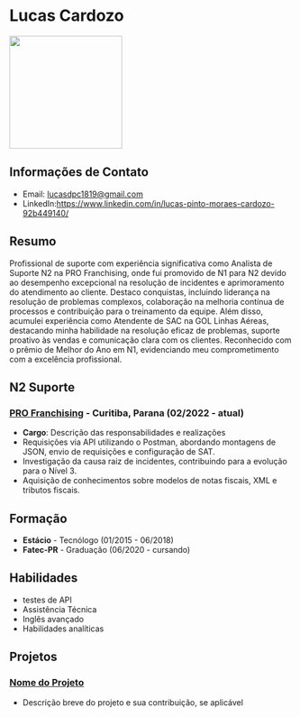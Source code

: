 # Lucas Cardozo 
<img src="https://media.licdn.com/dms/image/D4D03AQFZrz0kgrSWuA/profile-displayphoto-shrink_800_800/0/1702398997192?e=1719446400&v=beta&t=Ap_vJ949ixDcwNynh0dwuRmsXlhFkcgyBodRGIdpu_I" width="200px" height="200px">

## Informações de Contato
- Email: lucasdpc1819@gmail.com
- LinkedIn:https://www.linkedin.com/in/lucas-pinto-moraes-cardozo-92b449140/

## Resumo
Profissional de suporte com experiência significativa como Analista de Suporte N2 na PRO Franchising, onde fui
promovido de N1 para N2 devido ao desempenho excepcional na resolução de incidentes e aprimoramento do
atendimento ao cliente. Destaco conquistas, incluindo liderança na resolução de problemas complexos, colaboração na
melhoria contínua de processos e contribuição para o treinamento da equipe. Além disso, acumulei experiência como
Atendente de SAC na GOL Linhas Aéreas, destacando minha habilidade na resolução eficaz de problemas, suporte
proativo às vendas e comunicação clara com os clientes. Reconhecido com o prêmio de Melhor do Ano em N1,
evidenciando meu comprometimento com a excelência profissional.

## N2 Suporte
### [PRO Franchising](https://profranchising.com.br/) - Curitiba, Parana (02/2022 - atual)
- **Cargo**: Descrição das responsabilidades e realizações
-  Requisições via API utilizando o Postman, abordando montagens de JSON, envio de requisições e configuração de SAT.
-  Investigação da causa raiz de incidentes, contribuindo para a evolução para o Nível 3.
-  Aquisição de conhecimentos sobre modelos de notas fiscais, XML e tributos fiscais.

## Formação
- **Estácio** - Tecnólogo  (01/2015 - 06/2018)
- **Fatec-PR** - Graduação (06/2020 - cursando)

## Habilidades
- testes de API
- Assistência Técnica
- Inglês avançado
- Habilidades analíticas

## Projetos
### [Nome do Projeto](link_para_o_projeto_no_github)
- Descrição breve do projeto e sua contribuição, se aplicável

